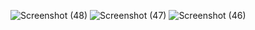
![Screenshot (48)](https://user-images.githubusercontent.com/77637862/112901636-ddc4f280-9099-11eb-83bd-4bb463e9e543.png)
![Screenshot (47)](https://user-images.githubusercontent.com/77637862/112901651-e0bfe300-9099-11eb-8ecd-5e29d9c8b938.png)
![Screenshot (46)](https://user-images.githubusercontent.com/77637862/112901655-e289a680-9099-11eb-85ee-96b416a5fa52.png)
